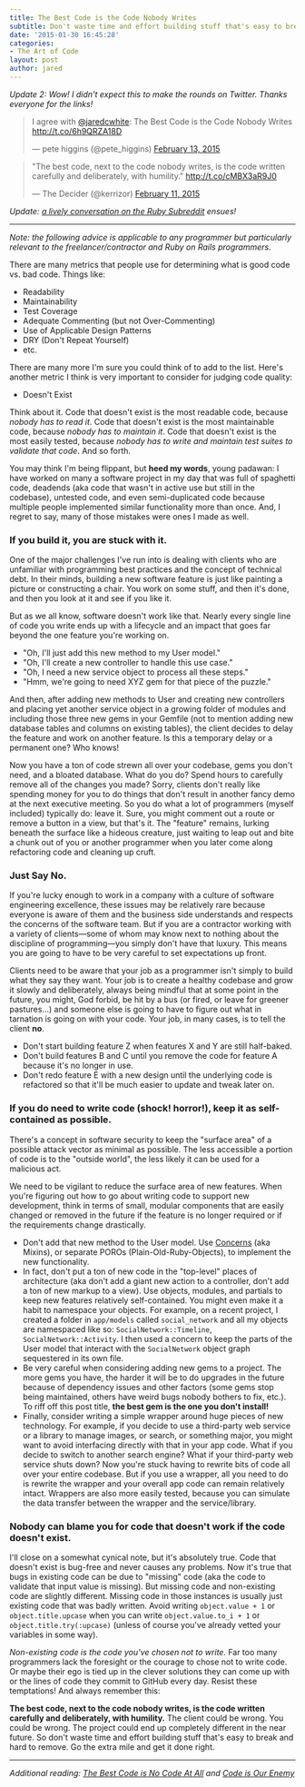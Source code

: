 ```yaml
---
title: The Best Code is the Code Nobody Writes
subtitle: Don't waste time and effort building stuff that's easy to break and hard to remove. Go the extra mile and get it done right.
date: '2015-01-30 16:45:28'
categories:
- The Art of Code
layout: post
author: jared
---
```


_Update 2: Wow! I didn't expect this to make the rounds on Twitter. Thanks everyone for the links!_

<blockquote class="twitter-tweet" lang="en"><p>I agree with <a href="https://twitter.com/jaredcwhite">@jaredcwhite</a>: The Best Code is the Code Nobody Writes <a href="http://t.co/6h9QRZA18D">http://t.co/6h9QRZA18D</a></p>&mdash; pete higgins (@pete_higgins) <a href="https://twitter.com/pete_higgins/status/566151167961354240">February 13, 2015</a></blockquote> <script async src="//platform.twitter.com/widgets.js" charset="utf-8"></script>

<blockquote class="twitter-tweet" lang="en"><p>&quot;The best code, next to the code nobody writes, is the code written carefully and deliberately, with humility.&quot;&#10;&#10;<a href="http://t.co/cMBX3aR9J0">http://t.co/cMBX3aR9J0</a></p>&mdash; The Decider (@kerrizor) <a href="https://twitter.com/kerrizor/status/565536250606927875">February 11, 2015</a></blockquote> <script async src="//platform.twitter.com/widgets.js" charset="utf-8"></script>

_Update: [a lively conversation on the Ruby Subreddit](https://www.reddit.com/r/ruby/comments/2ujuak/the_best_code_is_the_code_nobody_writes/) ensues!_

----

_Note: the following advice is applicable to any programmer but particularly relevant to the freelancer/contractor and Ruby on Rails programmers._

There are many metrics that people use for determining what is good code vs. bad code. Things like:

* Readability
* Maintainability
* Test Coverage
* Adequate Commenting (but not Over-Commenting)
* Use of Applicable Design Patterns
* DRY (Don't Repeat Yourself)
* etc.

There are many more I'm sure you could think of to add to the list. Here's another metric I think is very important to consider for judging code quality:

* Doesn't Exist

Think about it. Code that doesn't exist is the most readable code, because _nobody has to read it_. Code that doesn't exist is the most maintainable code, because _nobody has to maintain it_. Code that doesn't exist is the most easily tested, because _nobody has to write and maintain test suites to validate that code_. And so forth.

You may think I'm being flippant, but **heed my words**, young padawan: I have worked on many a software project in my day that was full of spaghetti code, deadends (aka code that wasn't in active use but still in the codebase), untested code, and even semi-duplicated code because multiple people implemented similar functionality more than once. And, I regret to say, many of those mistakes were ones I made as well.

### If you build it, you are stuck with it.

One of the major challenges I've run into is dealing with clients who are unfamiliar with programming best practices and the concept of technical debt. In their minds, building a new software feature is just like painting a picture or constructing a chair. You work on some stuff, and then it's done, and then you look at it and see if you like it.

But as we all know, software doesn't work like that. Nearly every single line of code you write ends up with a lifecycle and an impact that goes far beyond the one feature you're working on.

* "Oh, I'll just add this new method to my User model."
* "Oh, I'll create a new controller to handle this use case."
* "Oh, I need a new service object to process all these steps."
* "Hmm, we're going to need XYZ gem for that piece of the puzzle."

And then, after adding new methods to User and creating new controllers and placing yet another service object in a growing folder of modules and including those three new gems in your Gemfile (not to mention adding new database tables and columns on existing tables), the client decides to delay the feature and work on another feature. Is this a temporary delay or a permanent one? Who knows!

Now you have a ton of code strewn all over your codebase, gems you don't need, and a bloated database. What do you do? Spend hours to carefully remove all of the changes you made? Sorry, clients don't really like spending money for you to do things that don't result in another fancy demo at the next executive meeting. So you do what a lot of programmers (myself included) typically do: leave it. Sure, you might comment out a route or remove a button in a view, but that's it. The "feature" remains, lurking beneath the surface like a hideous creature, just waiting to leap out and bite a chunk out of you or another programmer when you later come along refactoring code and cleaning up cruft.

### Just Say No.

If you're lucky enough to work in a company with a culture of software engineering excellence, these issues may be relatively rare because everyone is aware of them and the business side understands and respects the concerns of the software team. But if you are a contractor working with a variety of clients—some of whom may know next to nothing about the discipline of programming—you simply don't have that luxury. This means you are going to have to be very careful to set expectations up front.

Clients need to be aware that your job as a programmer isn't simply to build what they say they want. Your job is to create a healthy codebase and grow it slowly and deliberately, always being mindful that at some point in the future, you might, God forbid, be hit by a bus (or fired, or leave for greener pastures...) and someone else is going to have to figure out what in tarnation is going on with your code. Your job, in many cases, is to tell the client **no**.

* Don't start building feature Z when features X and Y are still half-baked.
* Don't build features B and C until you remove the code for feature A because it's no longer in use.
* Don't redo feature E with a new design until the underlying code is refactored so that it'll be much easier to update and tweak later on.

### If you do need to write code (shock! horror!), keep it as self-contained as possible.

There's a concept in software security to keep the "surface area" of a possible attack vector as minimal as possible. The less accessible a portion of code is to the "outside world", the less likely it can be used for a malicious act.

We need to be vigilant to reduce the surface area of new features. When you're figuring out how to go about writing code to support new development, think in terms of small, modular components that are easily changed or removed in the future if the feature is no longer required or if the requirements change drastically.

* Don't add that new method to the User model. Use [Concerns](https://signalvnoise.com/posts/3372-put-chubby-models-on-a-diet-with-concerns) (aka Mixins), or separate POROs (Plain-Old-Ruby-Objects), to implement the new functionality.
* In fact, don't put a ton of new code in the "top-level" places of architecture (aka don't add a giant new action to a controller, don't add a ton of new markup to a view). Use objects, modules, and partials to keep new features relatively self-contained. You might even make it a habit to namespace your objects. For example, on a recent project, I created a folder in `app/models` called `social_network` and all my objects are namespaced like so: `SocialNetwork::Timeline`, `SocialNetwork::Activity`. I then used a concern to keep the parts of the User model that interact with the `SocialNetwork` object graph sequestered in its own file.
* Be very careful when considering adding new gems to a project. The more gems you have, the harder it will be to do upgrades in the future because of dependency issues and other factors (some gems stop being maintained, others have weird bugs nobody bothers to fix, etc.). To riff off this post title, **the best gem is the one you don't install!**
* Finally, consider writing a simple wrapper around huge pieces of new technology. For example, if you decide to use a third-party web service or a library to manage images, or search, or something major, you might want to avoid interfacing directly with that in your app code. What if you decide to switch to another search engine? What if your third-party web service shuts down? Now you're stuck having to rewrite bits of code all over your entire codebase. But if you use a wrapper, all you need to do is rewrite the wrapper and your overall app code can remain relatively intact. Wrappers are also more easily tested, because you can simulate the data transfer between the wrapper and the service/library.

### Nobody can blame you for code that doesn't work if the code doesn't exist.

I'll close on a somewhat cynical note, but it's absolutely true. Code that doesn't exist is bug-free and never causes any problems. Now it's true that bugs in existing code can be due to "missing" code (aka the code to validate that input value is missing). But missing code and non-existing code are slightly different. Missing code in those instances is usually just existing code that was badly written. Avoid writing `object.value + 1` or `object.title.upcase`  when you can write `object.value.to_i + 1` or `object.title.try(:upcase)` (unless of course you've already vetted your variables in some way).

_Non-existing code is the code you've chosen not to write._ Far too many programmers lack the foresight or the courage to chose not to write code. Or maybe their ego is tied up in the clever solutions they can come up with or the lines of code they commit to GitHub every day. Resist these temptations! And always remember this:

**The best code, next to the code nobody writes, is the code written carefully and deliberately, with humility.** The client could be wrong. You could be wrong. The project could end up completely different in the near future. So don't waste time and effort building stuff that's easy to break and hard to remove. Go the extra mile and get it done right.

----

_Additional reading: [The Best Code is No Code At All](http://blog.codinghorror.com/the-best-code-is-no-code-at-all/) and [Code is Our Enemy](http://www.skrenta.com/2007/05/code_is_our_enemy.html)_

